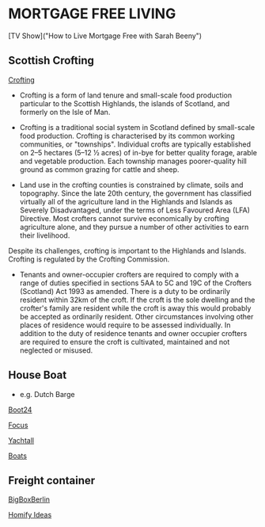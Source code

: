 # MORTGAGE FREE LIVING

[TV Show]("How to Live Mortgage Free with Sarah Beeny")

## Scottish Crofting

[Crofting](https://en.wikipedia.org/wiki/Crofting)

* Crofting is a form of land tenure and small-scale food production particular to the Scottish Highlands, the islands of Scotland, and formerly on the Isle of Man.

* Crofting is a traditional social system in Scotland defined by small-scale food production. Crofting is characterised by its common working communities, or "townships". Individual crofts are typically established on 2–5 hectares (5–12 1⁄2 acres) of in-bye for better quality forage, arable and vegetable production. Each township manages poorer-quality hill ground as common grazing for cattle and sheep.

* Land use in the crofting counties is constrained by climate, soils and topography. Since the late 20th century, the government has classified virtually all of the agriculture land in the Highlands and Islands as Severely Disadvantaged, under the terms of Less Favoured Area (LFA) Directive. Most crofters cannot survive economically by crofting agriculture alone, and they pursue a number of other activities to earn their livelihood.

Despite its challenges, crofting is important to the Highlands and Islands. Crofting is regulated by the Crofting Commission.

* Tenants and owner-occupier crofters are required to comply with a range of duties specified in sections 5AA to 5C and 19C of the Crofters (Scotland) Act 1993 as amended. There is a duty to be ordinarily resident within 32km of the croft. If the croft is the sole dwelling and the crofter's family are resident while the croft is away this would probably be accepted as ordinarily resident. Other circumstances involving other places of residence would require to be assessed individually. In addition to the duty of residence tenants and owner occupier crofters are required to ensure the croft is cultivated, maintained and not neglected or misused.

## House Boat

* e.g. Dutch Barge

[Boot24](https://www.boot24.com/motorboot/hausboot/)

[Focus](https://kleinanzeige.focus.de/boote/hausboot-kaufen-berlin.html)

[Yachtall](https://www.yachtall.com/)

[Boats](https://de.boats.com/boote-kaufen/)

## Freight container

[BigBoxBerlin](https://bigboxberlin.de/)

[Homify Ideas](https://www.homify.de/ideenbuecher/18848/die-guenstige-variante-zum-haus-containerhaus)
